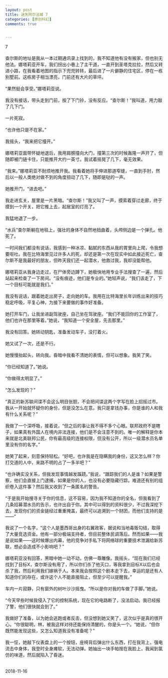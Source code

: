 ```yaml
---
layout: post
title: 迷失阿尔法城 7
categories: [原创科幻]
comments: true


---
```

7
<br>
<br>
查尔斯的地址是我从一本过期通讯录上找到的，我不知道他有没有搬家，但也别无他法。娜塔莉亚开车，我们拐出小巷上了主干道，一直开到圣塔克拉拉，然后又转进小路，在我看着地图的指示下兜兜转转，最后进了一片僻静的住宅区，停在一栋别墅前。这栋房子相当漂亮，门前还有大片的草坪。
<br>
<br>“果然挺会享受。”娜塔莉亚说。
<br>
<br>我没有接话，带头走到门前，按了下门铃，没有反应。“查尔斯！”我叫道，用力敲了几下门。
<br>
<br>一片死寂。
<br>
<br>“也许他只是不在家。”
<br>
<br>我摇头，“我来把它撞开。”
<br>
<br>娜塔莉亚面带怀疑地退后，我用肩膀撞向大门，撞第三次的时候轰隆一声开了，但随即被门链卡住，只能推开大约一英寸。我试着摇晃了几下，毫无效果。
<br>
<br>“我来。”娜塔莉亚不耐烦地推开我。我看着她将手伸进那道窄缝，一直到手肘，然后以一般人类绝对做不到的角度扭动了几下，随即是哒的一声。
<br>
<br>她推开门，“进去吧。”
<br>
<br>我走进玄关，屋里是一片黑暗。“查尔斯！”我又叫了一声，摸索着穿过走廊，终于摸到一个开关，把它推上去，起居室的灯亮了。
<br>
<br>我猛地退了一步。
<br>
<br>“水兵”查尔斯躺在地毯上，强壮的身体不自然地扭曲着，头颅侧边是一个弹孔。他死了。
<br>
<br>一时间我们都没有说话，我感到一种冰凉、黏腻的东西从我的胃里向上爬，令我想要呕吐。我在比特海里见过许多人的死，却还是第一次在现实中如此接近死亡，查尔斯不是我最好的朋友，但昨天我们还一起潜水，他救过我，我却没能帮他。
<br>
<br>娜塔莉亚从我身边走过，在尸体旁边蹲下，她极快地用专业手法搜查了一遍，然后站起来检查了一下房间。“没有痕迹，他们是专业的。”她轻声说，“我们该走了，下一个目标可能就是我们。”
<br>
<br>我没有说话，跟着她走出房子，走向她的车。我用在比特海里长年训练出来的技巧稳定呼吸，平复心神，为接下来要做的事作好准备。
<br>
<br>她打开车门，让我坐进副驾驶座，自己坐在驾驶座。“我们不能回你的工作室了，他们也许在那里等着。”她说，“我知道一个安全屋，先去那里。”
<br>
<br>我没有回答。她转动钥匙，准备发动车子，没打着火。
<br>
<br>她又试了一次，还是不行。
<br>
<br>她慢慢抬起头，转向我。昏暗中我看不清她的表情，但可以想象。我笑了笑。
<br>
<br>“你已经知道了。”她说。
<br>
<br>“你做得太明显了。”
<br>
<br>“怎么发现的？”
<br>
<br>“真正的新苏联间谍不会这么明目张胆，不会把间谍这两个字写在脸上招摇过市。我从一开始就怀疑你的身份，但是没怎么在意。我只是拿钱办事，你是谁的人和我有什么关系呢？”
<br>
<br>我做了一个深呼吸，接着说，“但之后的事让我不得不多个心眼。联邦政府不是瞎子，如果真有外国人在境内非法连接，他们是不会注意不到的。唯一的解释是你本来就是北美联邦公民，你有最高级的连接权限，但没有公开，所以一级潜水员名单里没有你的名字。”
<br>
<br>她笑了起来，刻意保持轻松。“好吧，也许我是在隐瞒我的身份，这又怎么样？你打交道的人中，来路不明的占了一多半吧？”
<br>
<br>“也许确实没关系，但我发现事情越发蹊跷。”我说，“跟踪我们的人是谁？如果是警察，他们会直接上门逮捕，如果是你的人，也没有必要隐藏行踪。难道还有别的组织卷入这件事？然后我又收到了一条匿名的警告。
<br>
<br>“于是我开始搜寻关于你的信息，这不容易，因为我不知道你的全名，但我看到了几条招募潜水员的告示，也许出自于你。其中可以得到的资料很少，不过我深挖下去，发现你们的资金链经过重重掩盖，最终可以追溯到一个财团，而他们支持的是——”
<br>
<br>我说了一个名字，“这个人是墨西哥出身的右翼政客，据说和当地毒贩勾结，取得了大量竞选资金。他有一部分极端支持者，但目前整体民调落后。然而如果——我是说如果——这时候爆出内幕，他的竞争对手私下将网络球的重要技术泄漏给新苏联，想必会造成不小影响吧？”
<br>
<br>娜塔莉亚没有回答，黑暗中她一动不动，仿佛一尊雕像。我摇头，“现在我们已经找到了目标X，查尔斯没有用了，所以你们杀了他灭口，等我拿到目标X以后也会杀了我，然后利用我们嫁祸于人。本来我会按照这个剧本走下去，幸运的是还有人知道你们的存在，或许这个人不能直接阻止，但至少可以提醒我。”
<br>
<br>车内一片寂静，只有窗外的树叶沙沙摇曳。“所以是你对我的车做了手脚。”她说。
<br>
<br>“今天早些时候我侵入了它的控制系统，现在它的电路断了，没法启动。我已经报了警，他们很快就会到了。”
<br>
<br>我做好了准备，以为她会逃跑或者反击，但没想到她又笑了，这次似乎是真的很开心。“你很聪明，林，被我这样对待还能保持清醒的，你是头一个。“她说，“但你既然能发现这些，又怎么知道我没有准备呢？”
<br>
<br>我一怔，她敲下仪表盘上的一个按钮，座椅背后弹出什么东西，打在我背上，强电流击中身体，我登时全身瘫软，无法动弹。她抽出一块手帕按在我脸上，我闻到氯仿的味道，然后就陷入了昏迷。
<br>
<br>
<br>2018-11-16
<br>
<br>
<br>
<br>
<br>
<br>
<br>
<br>
<br>